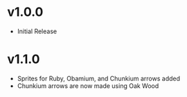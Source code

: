 # v1.0.0
- Initial Release

# v1.1.0
- Sprites for Ruby, Obamium, and Chunkium arrows added
- Chunkium arrows are now made using Oak Wood